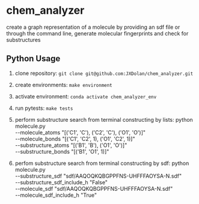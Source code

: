 # chem_analyzer
create a graph representation of a molecule by providing an sdf file or through the command line, generate molecular fingerprints and check for substructures

## Python Usage
1. clone repository: `git clone git@github.com:JXDolan/chem_analyzer.git`
2. create environments: `make environment`
3. activate environment: `conda activate chem_analyzer_env`
4. run pytests: `make tests`

5. perform substructure search from terminal constructing by lists: 
        python molecule.py \
        --molecule_atoms "[('C1', 'C'), ('C2', 'C'), ('O1', 'O')]" \
        --molecule_bonds "[('C1', 'C2', 1), ('O1', 'C2', 1)]" \
        --substructure_atoms "[('B1', 'B'), ('O1', 'O')]" \
        --substructure_bonds "[('B1', 'O1', 1)]"

6. perfom substructure search from terminal constructing by sdf:
    python molecule.py\
    --substructure_sdf "sdf/AAQOQKQBGPPFNS-UHFFFAOYSA-N.sdf" \
    --substructure_sdf_include_h "False"\
    --molecule_sdf "sdf/AAQOQKQBGPPFNS-UHFFFAOYSA-N.sdf" \
    --molecule_sdf_include_h "True" 

